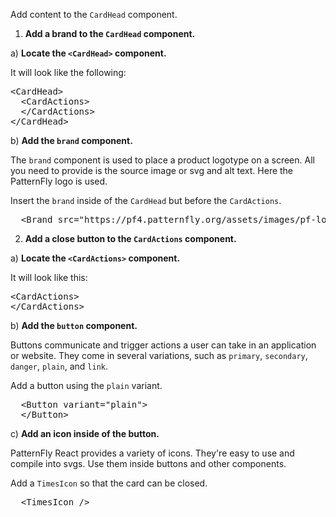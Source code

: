 Add content to the `CardHead` component.

1) <strong>Add a brand to the `CardHead` component.</strong>

a) <strong>Locate the `<CardHead>` component.</strong>

It will look like the following:

<pre class="file">
&lt;CardHead&gt;
  &lt;CardActions&gt;
  &lt;/CardActions&gt;
&lt;/CardHead&gt;
</pre>

b) <strong>Add the `brand` component.</strong>

The `brand` component is used to place a product logotype on a screen. All you need to provide is the source image or svg and alt text. Here the PatternFly logo is used.

Insert the `brand` inside of the `CardHead` but before the `CardActions`.

<pre class="file" data-target="clipboard">
  &lt;Brand src=&quot;https://pf4.patternfly.org/assets/images/pf-logo-small.svg&quot; alt=&quot;Patternfly Logo&quot; /&gt;
</pre>

2) <strong>Add a close button to the `CardActions` component.</strong>

a) <strong>Locate the `<CardActions>` component.</strong>

It will look like this:

<pre class="file">
&lt;CardActions&gt;
&lt;/CardActions&gt;
</pre>

b) <strong>Add the `button` component.</strong>

Buttons communicate and trigger actions a user can take in an application or website. They come in several variations, such as `primary`, `secondary`, `danger`, `plain`, and `link`.

Add a button using the `plain` variant.

<pre class="file" data-target="clipboard">
  &lt;Button variant=&quot;plain&quot;&gt;
  &lt;/Button&gt;
</pre>

c) <strong>Add an icon inside of the button.</strong>

PatternFly React provides a variety of icons. They're easy to use and compile into svgs. Use them inside buttons and other components.

Add a `TimesIcon` so that the card can be closed.

<pre class="file" data-target="clipboard">
  &lt;TimesIcon /&gt;
</pre>
